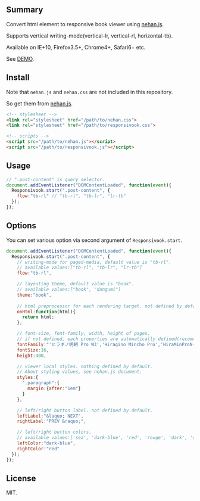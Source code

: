 ## Summary

Convert html element to responsive book viewer using [nehan.js](https://github.com/tategakibunok/nehan.js).

Supports vertical writing-mode(vertical-lr, vertical-rl, horizontal-tb).

Available on IE+10, Firefox3.5+, Chrome4+, Safari6+ etc.

See [DEMO](http://tb.antiscroll.com/static/responsivook/).

## Install

Note that `nehan.js` and `nehan.css` are not included in this repository.

So get them from [nehan.js](https://github.com/tategakibunok/nehan.js).

```html
<!-- stylesheet -->
<link rel="stylesheet" href="/path/to/nehan.css">
<link rel="stylesheet" href="/path/to/responsivook.css">

<!-- scripts -->
<script src="/path/to/nehan.js"></script>
<script src="/path/to/responsivook.js"></script>
```

## Usage

```javascript
// ".post-content" is query selector.
document.addEventListener("DOMContentLoaded", function(event){
  Responsivook.start(".post-content", {
    flow:"tb-rl" // "tb-rl", "tb-lr", "lr-tb"
  });
});
```

## Options

You can set various option via second argument of `Responsivook.start`.

```javascript
document.addEventListener("DOMContentLoaded", function(event){
  Responsivook.start(".post-content", {
    // writing-mode for paged-media, default value is "tb-rl".
    // available values:["tb-rl", "tb-lr", "lr-tb"]
    flow:"tb-rl",

    // layouting theme, default value is "book".
    // available values:["book", "dangumi"]
    theme:"book",
    
    // html preprocessor for each rendering target. not defined by default.
    onHtml:function(html){
      return html;
    },

    // font-size, font-family, width, height of pages.
    // if not defined, each properties are automatically defined(recommended).
    fontFamily:"'ヒラギノ明朝 Pro W3','Hiragino Mincho Pro','HiraMinProN-W3','IPA明朝','IPA Mincho', 'Meiryo','メイリオ','ＭＳ 明朝','MS Mincho', monospace",
    fontSize:16,
    height:400,

    // viewer local styles. nothing defined by default.
    // About styling values, see nehan.js document.
    styles:{
      ".paragraph":{
        margin:{after:"1em"}
      }
    },

    // left/right button label. not defined by default.
    leftLabel:"&laquo; NEXT",
    rightLabel:"PREV &raquo;",

    // left/right button colors.
    // available values:['sea', 'dark-blue', 'red', 'rouge', 'dark', 'orange', 'sunflower', 'concrete']
    leftColor:"dark-blue",
    rightColor:"red"
  });
});
```

## License

MIT.

